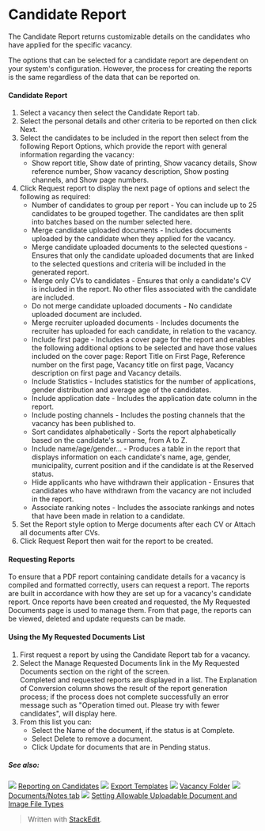 # Candidate Report

The Candidate Report returns customizable details on the candidates who have applied for the specific vacancy.

The options that can be selected for a candidate report are dependent on your system's configuration. However, the process for creating the reports is the same regardless of the data that can be reported on.

#### Candidate Report

1.  Select a vacancy then select the  Candidate Report  tab.
2.  Select the personal details and other criteria to be reported on then click  Next.
3.  Select the candidates to be included in the report then select from the following  Report Options, which provide the report with general information regarding the vacancy:
    -   Show report title,  Show date of printing,  Show vacancy details,  Show reference number,  Show vacancy description,  Show posting channels, and  Show page numbers.
4.  Click  Request report  to display the next page of options and select the following as required:
    -   Number of candidates to group per report  - You can include up to 25 candidates to be grouped together. The candidates are then split into batches based on the number selected here.
    -   Merge candidate uploaded documents  - Includes documents uploaded by the candidate when they applied for the vacancy.
    -   Merge candidate uploaded documents to the selected questions  - Ensures that only the candidate uploaded documents that are linked to the selected questions and criteria will be included in the generated report.
    -   Merge only CVs to candidates  - Ensures that only a candidate's CV is included in the report. No other files associated with the candidate are included.
    -   Do not merge candidate uploaded documents  - No candidate uploaded document are included.
    -   Merge recruiter uploaded documents  - Includes documents the recruiter has uploaded for each candidate, in relation to the vacancy.
    -   Include first page  - Includes a cover page for the report and enables the following additional options to be selected and have those values included on the cover page:  Report Title on First Page,  Reference number on the first page,  Vacancy title on first page,  Vacancy description on first page  and  Vacancy details.
    -   Include Statistics  - Includes statistics for the number of applications, gender distribution and average age of the candidates.
    -   Include application date  - Includes the application date column in the report.
    -   Include posting channels  - Includes the posting channels that the vacancy has been published to.
    -   Sort candidates alphabetically  - Sorts the report alphabetically based on the candidate's surname, from A to Z.
    -   Include name/age/gender...  - Produces a table in the report that displays information on each candidate's name, age, gender, municipality, current position and if the candidate is at the Reserved status.
    -   Hide applicants who have withdrawn their application  - Ensures that candidates who have withdrawn from the vacancy are not included in the report.
    -   Associate ranking notes  - Includes the associate rankings and notes that have been made in relation to a candidate.
5.  Set the  Report style  option to  Merge documents after each CV  or  Attach all documents after CVs.
6.  Click  Request Report  then wait for the report to be created.

#### Requesting Reports

To ensure that a PDF report containing candidate details for a vacancy is compiled and formatted correctly, users can request a report. The reports are built in accordance with how they are set up for a vacancy's candidate report. Once reports have been created and requested, the  My Requested Documents  page is used to manage them. From that page, the reports can be viewed, deleted and update requests can be made.

#### Using the My Requested Documents List

1.  First request a report by using the  Candidate Report  tab for a vacancy.
2.  Select the  Manage Requested Documents  link in the  My Requested Documents  section on the right of the screen.  
    Completed and requested reports are displayed in a list. The Explanation of Conversion column shows the result of the report generation process; if the process does not complete successfully an error message such as "Operation timed out. Please try with fewer candidates", will display here.
3.  From this list you can:
    -   Select the  Name of the document, if the status is at  Complete.
    -   Select  Delete  to remove a document.
    -   Click  Update  for documents that are in  Pending  status.

##### See also:

![](../Resources/Images/icon-document-link.png) [Reporting on Candidates](reporting_on_candidates.htm)
![](../Resources/Images/icon-document-link.png) [Export Templates](export_templates.htm)
![](../Resources/Images/icon-document-link.png) [Vacancy Folder](vacancy_folder.htm)
![](../Resources/Images/icon-document-link.png) [Documents/Notes tab](documents_notes_tab.htm)
![](../Resources/Images/icon-document-link.png) [Setting Allowable Uploadable Document and Image File Types](setting_allowable_uploadable_document_and_image_file_types.htm)




> Written with [StackEdit](https://stackedit.io/).
<!--stackedit_data:
eyJoaXN0b3J5IjpbMjAwMDI3NDM2M119
-->